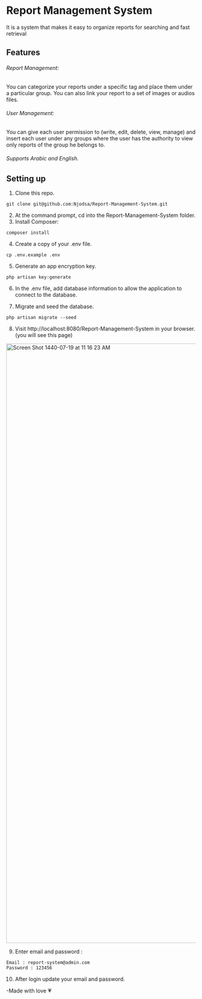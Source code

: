 # Report Management System
It is a system that makes it easy to organize reports for searching and fast retrieval

## Features

###### Report Management:
You can categorize your reports under a specific tag and place them under a particular group. 
You can also  link your report to a set of images or audios files.

###### User Management:
You can give each user permission to (write, edit, delete, view, manage) and insert each user under any groups where the user has the authority to view only reports of the group he belongs to.

###### Supports Arabic and English.

## Setting up
1. Clone this repo.
```
git clone git@github.com:Njodsa/Report-Management-System.git
 ```
2. At the command prompt, cd into the Report-Management-System folder.
3. Install Composer:
```
composer install
 ```
4. Create a copy of your .env file.
```
cp .env.example .env
 ```
5. Generate an app encryption key.
  ```
 php artisan key:generate
  ```
6. In the .env file, add database information to allow the application to connect to the database.

7. Migrate and seed the database.
```
php artisan migrate --seed
 ```

8. Visit http://localhost:8080/Report-Management-System  in your browser. (you will see this page) 
<img width="1591" alt="Screen Shot 1440-07-19 at 11 16 23 AM" src="https://user-images.githubusercontent.com/31994505/55016606-299eb600-5000-11e9-8ad7-6260d2aa3216.png">

9. Enter email and password : 
```
Email : report-system@admin.com 
Password : 123456
```
10. After login update your email and password.

-Made with love :heartpulse:
